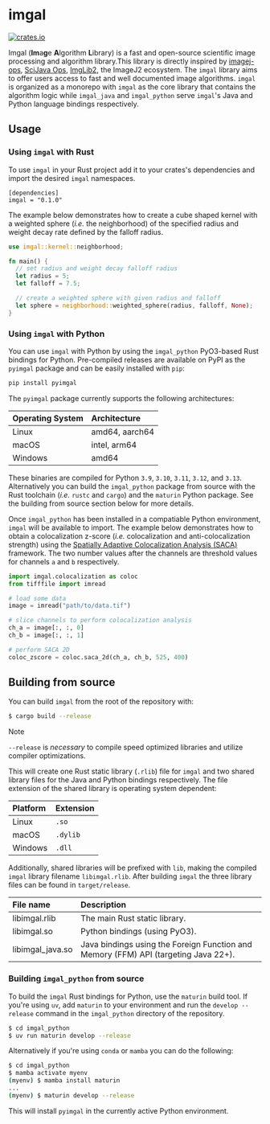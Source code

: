 # imgal

[![crates.io](https://img.shields.io/crates/v/imgal.svg)](https://crates.io/crates/imgal)

Imgal (**Im**a**g**e **A**lgorithm **L**ibrary) is a fast and open-source
scientific image processing and algorithm library.This library is directly
inspired by [imagej-ops](https://github.com/imagej/imagej-ops/),
[SciJava Ops](https://github.com/scijava/scijava),
[ImgLib2](https://github.com/imglib/imglib2), the ImageJ2 ecosystem. The `imgal`
library aims to offer users access to fast and well documented image algorithms.
`imgal` is organized as a monorepo with `imgal` as the core library that
contains the algorithm logic while `imgal_java` and `imgal_python` serve
`imgal`'s Java and Python language bindings respectively.

## Usage

### Using `imgal` with Rust

To use `imgal` in your Rust project add it to your crates's dependencies and
import the desired `imgal` namespaces.

```
[dependencies]
imgal = "0.1.0"
```

The example below demonstrates how to create a cube shaped kernel with a
weighted sphere (_i.e._ the neighborhood) of the specified radius and weight
decay rate defined by the falloff radius.

```rust
use imgal::kernel::neighborhood;

fn main() {
  // set radius and weight decay falloff radius
  let radius = 5;
  let falloff = 7.5;

  // create a weighted sphere with given radius and falloff
  let sphere = neighborhood::weighted_sphere(radius, falloff, None);
}
```

### Using `imgal` with Python

You can use `imgal` with Python by using the `imgal_python` PyO3-based Rust
bindings for Python. Pre-compiled releases are available on PyPI as the `pyimgal`
package and can be easily installed with `pip`:

```bash
pip install pyimgal
```

The `pyimgal` package currently supports the following architectures:

| Operating System | Architecture |
| :---             | :---                 |
| Linux            | amd64, aarch64       |
| macOS            | intel, arm64         |
| Windows          | amd64                |

These binaries are compiled for Python `3.9`, `3.10`, `3.11`, `3.12`, and `3.13`.
Alternatively you can build the `imgal_python` package from source with the Rust
toolchain (_i.e._ `rustc` and `cargo`) and the `maturin` Python package. See the
building from source section below for more details.

Once `imgal_python` has been installed in a compatiable Python environment,
`imgal` will be available to import. The example below demonstrates how
to obtain a colocalization z-score (_i.e._ colocalization and anti-colocalization
strength) using the [Spatially Adaptive Colocalization Analysis (SACA)](https://doi.org/10.1109/TIP.2019.2909194)
framework. The two number values after the channels are threshold values for
channels `a` and `b` respectively.

```python
import imgal.colocalization as coloc
from tifffile import imread

# load some data
image = imread("path/to/data.tif")

# slice channels to perform colocalization analysis
ch_a = image[:, :, 0]
ch_b = image[:, :, 1]

# perform SACA 2D
coloc_zscore = coloc.saca_2d(ch_a, ch_b, 525, 400)
```
## Building from source

You can build `imgal` from the root of the repository with:

```bash
$ cargo build --release
```
> [!NOTE]
>
> `--release` is _necessary_ to compile speed optimized libraries and utilize compiler optimizations.

This will create one Rust static library (`.rlib`) file for `imgal` and two
shared library files for the Java and Python bindings respectively. The file
extension of the shared library is operating system dependent:

| Platform | Extension |
| :---     | :---      |
| Linux    | `.so`     |
| macOS    | `.dylib`  |
| Windows  | `.dll`    |

Additionally, shared libraries will be prefixed with `lib`, making the compiled
`imgal` library filename `libimgal.rlib`. After building `imgal` the three
library files can be found in `target/release`.

| File name | Description |
| :---      | :---        |
| libimgal.rlib | The main Rust static library.
| libimgal.so | Python bindings (using PyO3). |
| libimgal_java.so | Java bindings using the Foreign Function and Memory (FFM) API (targeting Java 22+). |


### Building `imgal_python` from source

To build the `imgal` Rust bindings for Python, use the `maturin` build tool.
If you're using `uv`, add `maturin` to your environment and run the `develop --release`
command in the `imgal_python` directory of the repository.

```bash
$ cd imgal_python
$ uv run maturin develop --release
```

Alternatively if you're using `conda` or `mamba` you can do the following:

```bash
$ cd imgal_python
$ mamba activate myenv
(myenv) $ mamba install maturin
...
(myenv) $ maturin develop --release
```

This will install `pyimgal` in the currently active Python environment.
